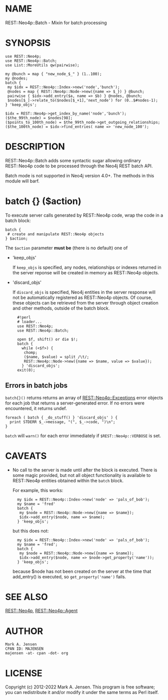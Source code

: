 # NAME

REST::Neo4p::Batch - Mixin for batch processing

# SYNOPSIS

    use REST::Neo4p;
    use REST::Neo4p::Batch;
    use List::MoreUtils qw(pairwise);

    my @bunch = map { "new_node_$_" } (1..100);
    my @nodes;
    batch {
     my $idx = REST::Neo4p::Index->new('node','bunch');
     @nodes = map { REST::Neo4p::Node->new({name => $_}) } @bunch;
     pairwise { $idx->add_entry($a, name => $b) } @nodes, @bunch;
     $nodes[$_]->relate_to($nodes[$_+1],'next_node') for (0..$#nodes-1);
    } 'keep_objs';

    $idx = REST::Neo4p->get_index_by_name('node','bunch');
    ($the_99th_node) = $nodes[98];
    ($points_to_100th_node) = $the_99th_node->get_outgoing_relationships;
    ($the_100th_node) = $idx->find_entries( name => 'new_node_100');

# DESCRIPTION

REST::Neo4p::Batch adds some syntactic sugar allowing ordinary
REST::Neo4p code to be processed through the Neo4j REST batch API.

Batch mode is not supported in Neo4j version 4.0+. The methods in this
module will barf.

# batch {} ($action)

To execute server calls generated by REST::Neo4p code, 
wrap the code in a batch block:

    batch {
     # create and manipulate REST::Neo4p objects
    } $action;

The `$action` parameter **must be** (there is no default) one of 

- 'keep\_objs'

    If `keep_objs` is specified, any nodes, relationships or indexes
    returned in the server reponse will be created in memory as
    REST::Neo4p objects.

- 'discard\_objs'

    If `discard_objs` is specified, Neo4j entities in the server response
    will not be automatically registered as REST::Neo4p objects. Of
    course, these objects can be retrieved from the server through object
    creation and other methods, outside of the batch block.

        #!perl
        # loader...
        use REST::Neo4p;
        use REST::Neo4p::Batch;
        
        open $f, shift() or die $!;
        batch {
          while (<$f>) {
           chomp;
           ($name, $value) = split /\t/;
           REST::Neo4p::Node->new({name => $name, value => $value});
          } 'discard_objs';
        exit(0);

## Errors in batch jobs

`batch{}()` returns returns an array of
[REST::Neo4p::Exceptions](/lib/REST/Neo4p/Neo4jException.md) error objects for each job that returns
a server-generated error. If no errors were encountered, it returns
undef.

    foreach ( batch { _do_stuff() } 'discard_objs' ) {
      print STDERR $_->message, "(", $_->code, ")\n";
    }

`batch` will `warn()` for each error immediately if
`$REST::Neo4p::VERBOSE` is set.

# CAVEATS

- No call to the server is made until after the block is executed. There
is some magic provided, but not all object functionality is available
to REST::Neo4p entities obtained within the `batch` block.

    For example, this works:

        my $idx = REST::Neo4p::Index->new('node' => 'pals_of_bob');
        my $name = 'fred'
        batch {
         my $node = REST::Neo4p::Node->new({name => $name});
         $idx->add_entry($node, name => $name);
        } 'keep_objs';

    but this does not:

        my $idx = REST::Neo4p::Index->new('node' => 'pals_of_bob');
        my $name = 'fred';
        batch {
         my $node = REST::Neo4p::Node->new({name => $name});
         $idx->add_entry($node, name => $node->get_property('name'));
        } 'keep_objs';

    because $node has not been created on the server at the time that
    add\_entry() is executed, so `get_property('name')` fails.

# SEE ALSO

[REST::Neo4p](/lib/REST/Neo4p.md), [REST::Neo4p::Agent](/lib/REST/Neo4p/Agent.md)

# AUTHOR

    Mark A. Jensen
    CPAN ID: MAJENSEN
    majensen -at- cpan -dot- org

# LICENSE

Copyright (c) 2012-2022 Mark A. Jensen. This program is free software; you
can redistribute it and/or modify it under the same terms as Perl
itself.
